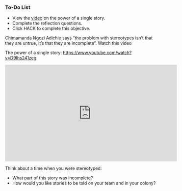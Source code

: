 <div class="aside">
<h3>To-Do List</h3>
<ul>
    <li>View the <a href="https://www.youtube.com/watch?v=D9Ihs241zeg">video</a> on the power of a single story.</li>
    <li>Complete the reflection questions.</li>
    <li>Click HACK to complete this objective.</li>
</ul>
</div>

Chimamanda Ngozi Adichie says “the problem with stereotypes isn’t that they are untrue, it’s that they are incomplete”. Watch this video 

The power of a single story: https://www.youtube.com/watch?v=D9Ihs241zeg

<iframe width="560" height="315" src="https://www.youtube-nocookie.com/embed/D9Ihs241zeg" title="YouTube video player" frameborder="0" allow="accelerometer; autoplay; clipboard-write; encrypted-media; gyroscope; picture-in-picture" allowfullscreen></iframe>

Think about a time when you were stereotyped: 
- What part of this story was incomplete? 
- How would you like stories to be told on your team and in your colony? 
